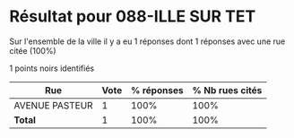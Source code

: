 # Résultat pour 088-ILLE SUR TET

Sur l'ensemble de la ville il y a eu 1 réponses dont 1 réponses avec une rue citée (100%)

1 points noirs identifiés

| Rue | Vote | % réponses | % Nb rues cités|
|-----|------|------------|----------------|
| AVENUE PASTEUR | 1 | 100% | 100%|
| **Total** | 1 | 100% | 100%|
